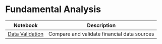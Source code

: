 # Fundamental Analysis

| Notebook | Description |
|----------|-------------|
|[Data Validation](https://github.com/choo76/Fundamental-Analysis/blob/master/Data-Validation/Data_Validation.ipynb)|Compare and validate financial data sources|
